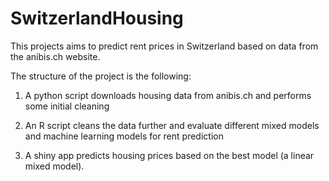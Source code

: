 # SwitzerlandHousing

This projects aims to predict rent prices in Switzerland based on data from the anibis.ch website.

The structure of the project is the following:

1) A python script downloads housing data from anibis.ch and performs some initial cleaning

2) An R script cleans the data further and evaluate different mixed models and machine learning models for rent prediction

3) A shiny app predicts housing prices based on the best model (a linear mixed model).


